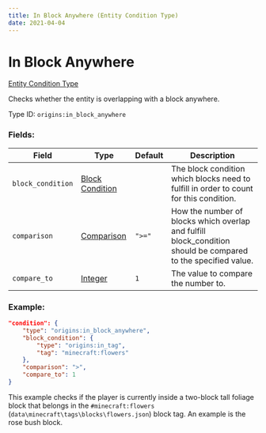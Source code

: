 ```yaml
---
title: In Block Anywhere (Entity Condition Type)
date: 2021-04-04
---
```


# In Block Anywhere

[Entity Condition Type](../entity_condition_types.md)

Checks whether the entity is overlapping with a block anywhere.

Type ID: `origins:in_block_anywhere`

### Fields:

Field  | Type | Default | Description
-------|------|---------|-------------
`block_condition` | [Block Condition](../block_conditions.md) | |  The block condition which blocks need to fulfill in order to count for this condition.
`comparison` | [Comparison](../data_types/comparison.md) | `">="` |  How the number of blocks which overlap and fulfill block_condition should be compared to the specified value.
`compare_to` | [Integer](../data_types/integer.md) | `1` |  The value to compare the number to.

### Example:
```json
"condition": {
    "type": "origins:in_block_anywhere",
    "block_condition": {
        "type": "origins:in_tag",
        "tag": "minecraft:flowers"
    },
    "comparison": ">",
    "compare_to": 1
}
```
This example checks if the player is currently inside a two-block tall foliage block that belongs in the `#minecraft:flowers` (`data\minecraft\tags\blocks\flowers.json`) block tag. An example is the rose bush block.
